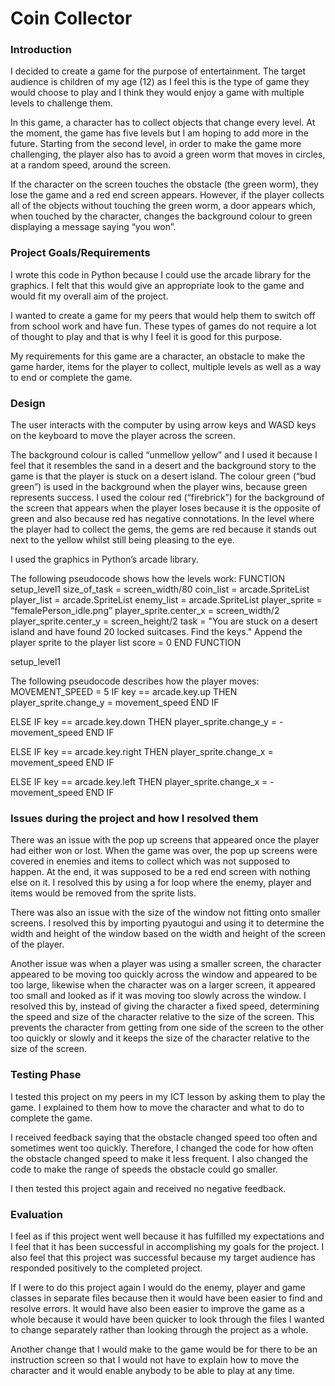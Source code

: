 # Coin Collector 

### Introduction
I decided to create a game for the purpose of entertainment. The target audience is children of my age (12) as I feel this is the type of game they would choose to play and I think they would enjoy a game with multiple levels to challenge them.

In this game, a character has to collect objects that change every level. At the moment, the game has five levels but I am hoping to add more in the future. Starting from the second level, in order to make the game more challenging, the player also has to avoid a green worm that moves in circles, at a random speed, around the screen. 

If the character on the screen touches the obstacle (the green worm), they lose the game and a red end screen appears. However, if the player collects all of the objects without touching the green worm, a door appears which, when touched by the character, changes the background colour to green displaying a message saying “you won”.
 
### Project Goals/Requirements
I wrote this code in Python because I could use the arcade library for the graphics. I felt that this would give an appropriate look to the game and would fit my overall aim of the project. 

I wanted to create a game for my peers that would help them to switch off from school work and have fun. These types of games do not require a lot of thought to play and that is why I feel it is good for this purpose.

My requirements for this game are a character, an obstacle to make the game harder, items for the player to collect, multiple levels as well as a way to end or complete the game. 

### Design
The user interacts with the computer by using arrow keys and WASD keys on the keyboard to move the player across the screen. 

The background colour is called “unmellow yellow” and I used it because I feel that it resembles the sand in a desert and the background story to the game is that the player is stuck on a desert island. The colour green (“bud green”) is used in the background when the player wins, because green represents success. I used the colour red (“firebrick”) for the background of the screen that appears when the player loses because it is the opposite of green and also because red has negative connotations. In the level where the player had to collect the gems, the gems are red because it stands out next to the yellow whilst still being pleasing to the eye.

I used the graphics in Python’s arcade library.

The following pseudocode shows how the levels work:
  FUNCTION setup_level1
    size_of_task = screen_width/80
    coin_list = arcade.SpriteList
    player_list = arcade.SpriteList
    enemy_list = arcade.SpriteList
    player_sprite = “femalePerson_idle.png”
    player_sprite.center_x = screen_width/2
    player_sprite.center_y = screen_height/2
    task = "You are stuck on a desert island and have found 20 locked suitcases. Find the keys."
    Append the player sprite to the player list
    score = 0
  END FUNCTION

  setup_level1

The following pseudocode describes how the player moves:
  MOVEMENT_SPEED = 5
  IF key == arcade.key.up THEN
      player_sprite.change_y = movement_speed
  END IF

  ELSE IF key == arcade.key.down THEN
      player_sprite.change_y = -movement_speed
  END IF

  ELSE IF key == arcade.key.right THEN
     player_sprite.change_x = movement_speed
  END IF

  ELSE IF key == arcade.key.left THEN
     player_sprite.change_x = -movement_speed
  END IF

### Issues during the project and how I resolved them
There was an issue with the pop up screens that appeared once the player had either won or lost. When the game was over, the pop up screens were covered in enemies and items to collect which was not supposed to happen. At the end, it was supposed to be a red end screen with nothing else on it. I resolved this by using a for loop where the enemy, player and items would be removed from the sprite lists. 

There was also an issue with the size of the window not fitting onto smaller screens. I resolved this by importing pyautogui and using it to determine the width and height of the window based on the width and height of the screen of the player. 

Another issue was when a player was using a smaller screen, the character appeared to be moving too quickly across the window and appeared to be too large, likewise when the character was on a larger screen, it appeared too small and looked as if it was moving too slowly across the window. I resolved this by, instead of giving the character a fixed speed, determining the speed and size of the character relative to the size of the screen. This prevents the character from getting from one side of the screen to the other too quickly or slowly and it keeps the size of the character relative to the size of the screen. 

### Testing Phase
I tested this project on my peers in my ICT lesson by asking them to play the game. I explained to them how to move the character and what to do to complete the game.

I received feedback saying that the obstacle changed speed too often and sometimes went too quickly. Therefore, I changed the code for how often the obstacle changed speed to make it less frequent. I also changed the code to make the range of speeds the obstacle could go smaller.

I then tested this project again and received no negative feedback.

### Evaluation
I feel as if this project went well because it has fulfilled my expectations and I feel that it has been successful in accomplishing my goals for the project. I also feel that this project was successful because my target audience has responded positively to the completed project. 

If I were to do this project again I would do the enemy, player and game classes in separate files because then it would have been easier to find and resolve errors. It would have also been easier to improve the game as a whole because it would have been quicker to look through the files I wanted to change separately rather than looking through the project as a whole.

Another change that I would make to the game would be for there to be an instruction screen so that I would not have to explain how to move the character and it would enable anybody to be able to play at any time.
